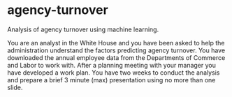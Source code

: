 # agency-turnover
Analysis of agency turnover using machine learning.

You are an analyst in the White House and you have been asked to help the
administration understand the factors predicting agency turnover.
You have downloaded the annual employee data from the Departments of Commerce 
and Labor to work with.
After a planning meeting with your manager you have developed a work plan. 
You have two weeks to conduct the analysis and prepare a brief 3 minute 
(max) presentation using no more than one slide.
